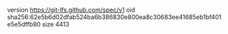 version https://git-lfs.github.com/spec/v1
oid sha256:62e5b6d02dfab524ba6b386830e800ea8c30683ee41685eb1bf401e5e5dffb80
size 4413
